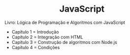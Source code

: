 <h1 align="center">JavaScript</h1>

Livro: Lógica de Programação e Algoritmos com JavaScript

<ul>
 <li>Capítulo 1 = Introdução</li>
 <li>Capítulo 2 = Integração com HTML</li>
 <li>Capítulo 3 = Construção de algoritmos com Node.js</li>
 <li>Capítulo 4 = Condições</li>
</ul>

